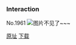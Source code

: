 ### Interaction
No.1961
![图片不见了~~~](https://imgs.xkcd.com/comics/interaction.png)

[原址](https://xkcd.com//1961) [下载](https://imgs.xkcd.com/comics/interaction.png)

